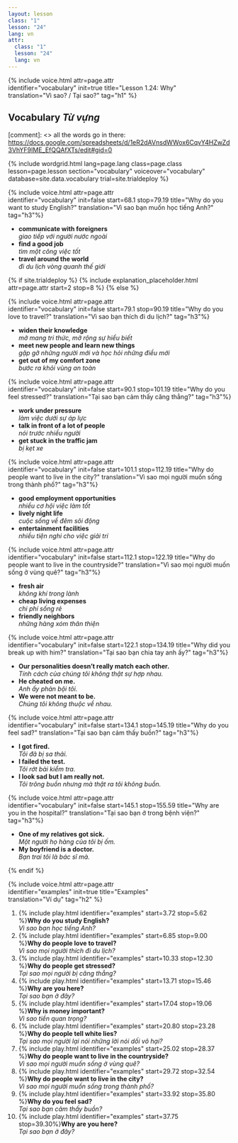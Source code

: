 ```yaml
---
layout: lesson
class: "1"
lesson: "24"
lang: vn
attr:
  class: "1"
  lesson: "24"
  lang: vn
---
```


{%  include voice.html attr=page.attr  
	identifier="vocabulary"  init=true
	title="Lesson 1.24: Why"        
	translation="Vì sao? / Tại sao?"
    tag="h1" %}

## Vocabulary *Từ vựng*

[comment]: <>  all the words go in there: https://docs.google.com/spreadsheets/d/1eR2dAVnsdWWox6CqvY4HZwZd3VhYF9IME_EfQQAfXTs/edit#gid=0

{% include wordgrid.html lang=page.lang
		class=page.class 
		lesson=page.lesson 
		section="vocabulary"
		voiceover="vocabulary"
		database=site.data.vocabulary 
		trial=site.trialdeploy %}

{%  include voice.html attr=page.attr                    
	identifier="vocabulary"  init=false start=68.1 stop=79.19 
	title="Why do you want to study English?"
	translation="Vì sao bạn muốn học tiếng Anh?"
	tag="h3"%}
	
-  **communicate with foreigners**  
*giao tiếp với người nước ngoài*
-  **find a good job**  
*tìm một công việc tốt*
-  **travel around the world**  
*đi du lịch vòng quanh thế giới* 


{% if site.trialdeploy %}
	{% include explanation_placeholder.html  attr=page.attr     start=2 stop=8 %}
	{% else %}


{%  include voice.html attr=page.attr                    
	identifier="vocabulary"  init=false start=79.1 stop=90.19 
	title="Why do you love to travel?"
	translation="Vì sao bạn thích đi du lịch?"
	tag="h3"%}

- **widen their knowledge**  
*mở mang tri thức, mở rộng sự hiểu biết*
- **meet new people and learn new things**  
*gặp gỡ những người mới và học hỏi những điều mới*
- **get out of my comfort zone**  
*bước ra khỏi vùng an toàn*

{%  include voice.html attr=page.attr                    
	identifier="vocabulary"  init=false start=90.1 stop=101.19 
	title="Why do you feel stressed?"
	translation="Tại sao bạn cảm thấy căng thẳng?"
	tag="h3"%}   

- **work under pressure**  
*làm việc dưới sự áp lực*
- **talk in front of a lot of people**  
*nói trước nhiều người*
- **get stuck in the traffic jam**  
*bị kẹt xe*  

{%  include voice.html attr=page.attr                    
	identifier="vocabulary"  init=false start=101.1 stop=112.19 
	title="Why do people want to live in the city?"
	translation="Vì sao mọi người muốn sống trong thành phố?"
	tag="h3"%}   

- **good employment opportunities**  
*nhiều cơ hội việc làm tốt*
- **lively night life**  
*cuộc sống về đêm sôi động*
- **entertainment facilities**  
*nhiều tiện nghi cho việc giải trí*

{%  include voice.html attr=page.attr                    
	identifier="vocabulary"  init=false start=112.1 stop=122.19
	title="Why do people want to live in the countryside?"
	translation="Vì sao mọi người muốn sống ở vùng quê?"
	tag="h3"%}  

- **fresh air**  
*không khí trong lành*
- **cheap living expenses**  
*chi phí sống rẻ*
- **friendly neighbors**  
*những hàng xóm thân thiện*

{%  include voice.html attr=page.attr                    
	identifier="vocabulary"  init=false start=122.1 stop=134.19
	title="Why did you break up with him?"
	translation="Tại sao bạn chia tay anh ấy?"
	tag="h3"%}  

- **Our personalities doesn’t really match each other.**  
*Tính cách của chúng tôi không thật sự hợp nhau.*
- **He cheated on me.**  
*Anh ấy phản bội tôi.*
- **We were not meant to be.**  
*Chúng tôi không thuộc về nhau.*  

{%  include voice.html attr=page.attr                    
	identifier="vocabulary"  init=false start=134.1 stop=145.19
	title="Why do you feel sad?"
	translation="Tại sao bạn cảm thấy buồn?"
	tag="h3"%}  

- **I got fired.**  
*Tôi đã bị sa thải.*
- **I failed the test.**  
*Tôi rớt bài kiểm tra.*
- **I look sad but I am really not.**  
*Tôi trông buồn nhưng mà thật ra tôi không buồn.*  

{%  include voice.html attr=page.attr                    
	identifier="vocabulary"  init=false start=145.1 stop=155.59
	title="Why are you in the hospital?"
	translation="Tại sao bạn ở trong bệnh viện?"
	tag="h3"%}  

- **One of my relatives got sick.**  
*Một người họ hàng của tôi bị ốm.*
- **My boyfriend is a doctor.**  
*Bạn trai tôi là bác sĩ mà.*


{% endif %}

{%  include voice.html attr=page.attr  
	identifier="examples"  init=true
	title="Examples"        
	translation="Ví dụ"
    tag="h2" %}

1. {% include play.html identifier="examples" start=3.72 stop=5.62 %}**Why do you study English?**  
*Vì sao bạn học tiếng Anh?*
2. {% include play.html identifier="examples" start=6.85 stop=9.00 %}**Why do people love to travel?**  
*Vì sao mọi người thích đi du lịch?*
3. {% include play.html identifier="examples" start=10.33 stop=12.30 %}**Why do people get stressed?**  
*Tại sao mọi người bị căng thẳng?*
4. {% include play.html identifier="examples" start=13.71 stop=15.46 %}**Why are you here?**  
*Tại sao bạn ở đây?*
5. {% include play.html identifier="examples" start=17.04 stop=19.06 %}**Why is money important?**  
*Vì sao tiền quan trọng?*
6. {% include play.html identifier="examples" start=20.80 stop=23.28 %}**Why do people tell white lies?**  
*Tại sao mọi người lại nói những lời nói dối vô hại?*
7. {% include play.html identifier="examples" start=25.02 stop=28.37 %}**Why do people want to live in the countryside?**  
*Vì sao mọi người muốn sống ở vùng quê?*
8. {% include play.html identifier="examples" start=29.72 stop=32.54 %}**Why do people want to live in the city?**  
*Vì sao mọi người muốn sống trong thành phố?*
9. {% include play.html identifier="examples" start=33.92 stop=35.80 %}**Why do you feel sad?**  
*Tại sao bạn cảm thấy buồn?*
10. {% include play.html identifier="examples" start=37.75 stop=39.30%}**Why are you here?**  
*Tại sao bạn ở đây?*